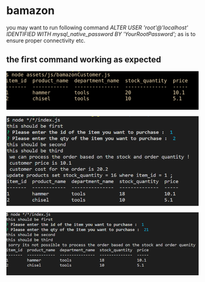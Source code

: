 # bamazon

you may want to run following command *_ALTER USER 'root'@'localhost' IDENTIFIED WITH mysql_native_password BY 'YourRootPassword';_* as is to ensure proper connectivity etc.

## the first command working as expected 

![Alt text](/screen_shots/list_inventory.png?raw=true "list_inventory")

![Alt text](/screen_shots/order_accepted.png?raw=true "order_accepted")

![Alt text](/screen_shots/cant_process.png?raw=true "cant_process")